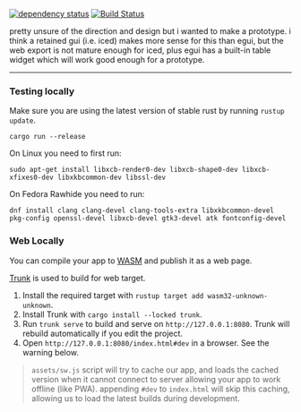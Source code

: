 [![dependency status](https://deps.rs/repo/github/baretuna/visheetsql/status.svg)](https://deps.rs/repo/github/baretuna/visheetsql)
[![Build Status](https://github.com/baretuna/visheetsql/workflows/CI/badge.svg)](https://github.com/baretuna/visheetsql/actions?workflow=CI)

pretty unsure of the direction and design but i wanted to make a prototype. i
think a retained gui (i.e. iced) makes more sense for this than egui, but the
web export is not mature enough for iced, plus egui has a built-in table widget
which will work good enough for a prototype.

---

### Testing locally

Make sure you are using the latest version of stable rust by running `rustup update`.

`cargo run --release`

On Linux you need to first run:

`sudo apt-get install libxcb-render0-dev libxcb-shape0-dev libxcb-xfixes0-dev libxkbcommon-dev libssl-dev`

On Fedora Rawhide you need to run:

`dnf install clang clang-devel clang-tools-extra libxkbcommon-devel pkg-config openssl-devel libxcb-devel gtk3-devel atk fontconfig-devel`

### Web Locally

You can compile your app to [WASM](https://en.wikipedia.org/wiki/WebAssembly) and publish it as a web page.

[Trunk](https://trunkrs.dev/) is used to build for web target.
1. Install the required target with `rustup target add wasm32-unknown-unknown`.
2. Install Trunk with `cargo install --locked trunk`.
3. Run `trunk serve` to build and serve on `http://127.0.0.1:8080`. Trunk will rebuild automatically if you edit the project.
4. Open `http://127.0.0.1:8080/index.html#dev` in a browser. See the warning below.

> `assets/sw.js` script will try to cache our app, and loads the cached version when it cannot connect to server allowing your app to work offline (like PWA).
> appending `#dev` to `index.html` will skip this caching, allowing us to load the latest builds during development.